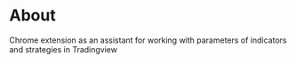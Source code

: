 # About
Chrome extension as an assistant for working with parameters of indicators and strategies in Tradingview